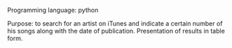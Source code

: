 Programming language: python

Purpose: to search for an artist on iTunes and indicate a certain number of his songs along with the date of publication. Presentation of results in table form.
